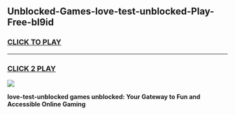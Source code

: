 
## Unblocked-Games-love-test-unblocked-Play-Free-bl9id
<h3>
<a href="https://premium76.site?title=love-test-unblocked&ref=18A1">CLICK TO PLAY</a></h3>
<hr>

<h3>
<a href="https://premium76.site?title=love-test-unblocked&ref=18A1">CLICK 2 PLAY</a>
  
</h3>

<a href="https://premium76.site?title=love-test-unblocked&ref=18A1"><img src="https://clearcache.store/games.png"></a>


**love-test-unblocked games unblocked: Your Gateway to Fun and Accessible Online Gaming**
